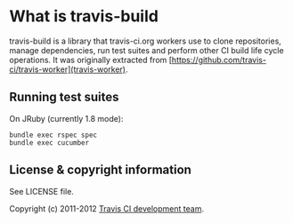 # What is travis-build

travis-build is a library that travis-ci.org workers use to clone repositories, manage dependencies,
run test suites and perform other CI build life cycle operations. It was originally extracted from
[https://github.com/travis-ci/travis-worker](travis-worker).


## Running test suites

On JRuby (currently 1.8 mode):

    bundle exec rspec spec
    bundle exec cucumber


## License & copyright information ##

See LICENSE file.

Copyright (c) 2011-2012 [Travis CI development team](https://github.com/travis-ci).
